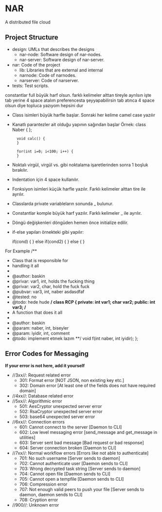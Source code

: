 # NAR
A distributed file cloud
## Project Structure
- design: UMLs that describes the designs
  - nar-node: Software design of nar-nodes.
  - nar-server: Software design of nar-server.
- nar: Code of the project
  - lib: Libraries that are external and internal
  - narnode: Code of narnodes.
  - narserver: Code of narserver.
- tests: Test scripts.




constantlar full büyük harf olsun. farklı kelimeler alttan tireyle ayrılsın
işte tab yerine 4 space atalım
preferencesta şeyyapabilirsin
tab atınca 4 space olsun diye
topluca yazıyom hepsini dur
- Class isimleri büyük harfle başlar. Sonraki her kelime camel case yazılır
- Kanatlı parantezler ait olduğu yapının sağından başlar
    Örnek:
        class Naber {
        };

        void calc() {
        }

        for(int i=0; i<100; i++) {
        }

- Noktalı virgül, virgül vs. gibi noktalama işaretlerinden sonra 1 boşluk bırakılır.
- Indentation için 4 space kullanılır.
- Fonksiyon isimleri küçük harfle yazılır. Farklı kelimeler alttan tire ile ayrılır.
- Classlarda private variableların sonunda _ bulunur.
- Constantlar komple büyük harf yazılır. Farklı kelimeler _ ile ayrılır.
- Döngü değişkenleri döngüden hemen önce initialize edilir.
- if-else yapıları örnekteki gibi yapılır:

    if(cond) {
    } else if(cond2) {
    } else {
    }



 For Example
/**
* Class that is responsible for
* handling it all
*
* @author: baskin
* @privar: var1, int, holds the fucking thing
* @privar: var2, char, hold the fuck fuck
* @pubvar: var3, int, naber asdasdfaf
* @tested: no
* @todo: hede hude
**/
class RCP {
private:
int var1;
char var2;
public:
int var3;
/**
* A function that does it all
*
* @author: baskin
* @param: naber, int, biseyler
* @param: iyidir, int, comment
* @todo: implement etmek lazım
**/
void f(int naber, int iyidir);
};


## Error Codes for Messaging
**If your error is not here, add it yourself**
* //3xx//: Request related error
    * 301: Format error [NOT JSON, non existing key etc.]
    * 302: Domain error [At least one of the fields does not have required domain]
* //4xx//: Database related error
* //5xx//: Algorithmic error
    * 501: AesCryptor unexpected server error
    * 502: RsaCryptor unexpected server error
    * 503: base64 unexpected server error
* //6xx//: Connection errors
    * 601: Cannot connect to the server [Daemon to CLI]
    * 602: Low level messaging error [send_message and get_message in utilities]
    * 603: Server sent bad message [Bad request or bad response]
    * 604: Server connection broken [Daemon to CLI]
* //7xx//: Normal workflow errors [Errors like not able to authenticate]
    * 701: No such username [Server sends to daemon]
    * 702: Cannot authenticate user [Daemon sends to CLI]
    * 703: Wrong decrypted task string [Server sends to daemon]
    * 704: Cannot open file [Daemon sends to CLI]
    * 705: Cannot open a tempfile [Daemon sends to CLI]
    * 706: Compression error
    * 707: Not enough valid peers to push your file [Server sends to daemon, daemon sends to CLI]
    * 708: Cryption error
* //900//: Unknown error
